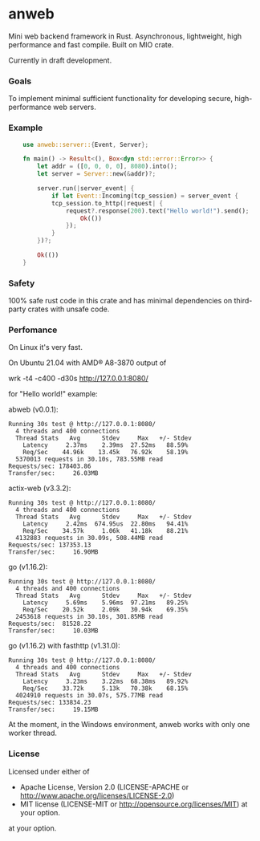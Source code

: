 # anweb
Mini web backend framework in Rust.
Asynchronous, lightweight, high performance and fast compile.
Built on MIO crate.

Currently in draft development.

### Goals
To implement minimal sufficient functionality for developing secure, high-performance web servers.

### Example
```rust
    use anweb::server::{Event, Server};

    fn main() -> Result<(), Box<dyn std::error::Error>> {
        let addr = ([0, 0, 0, 0], 8080).into();
        let server = Server::new(&addr)?;

        server.run(|server_event| {
            if let Event::Incoming(tcp_session) = server_event {
            tcp_session.to_http(|request| {
                request?.response(200).text("Hello world!").send();
                    Ok(())
                });
            }
        })?;

        Ok(())
    }
```

### Safety
100% safe rust code in this crate and has minimal dependencies on third-party crates with unsafe code.

### Perfomance
On Linux it's very fast.

On Ubuntu 21.04 with AMD® A8-3870 output of 

wrk -t4 -c400 -d30s http://127.0.0.1:8080/

for "Hello world!" example:


abweb (v0.0.1):

    Running 30s test @ http://127.0.0.1:8080/
      4 threads and 400 connections
      Thread Stats   Avg      Stdev     Max   +/- Stdev
        Latency     2.37ms    2.39ms  27.52ms   88.59%
        Req/Sec    44.96k    13.45k   76.92k    58.19%
      5370013 requests in 30.10s, 783.55MB read
    Requests/sec: 178403.86
    Transfer/sec:     26.03MB

actix-web (v3.3.2):

    Running 30s test @ http://127.0.0.1:8080/
      4 threads and 400 connections
      Thread Stats   Avg      Stdev     Max   +/- Stdev
        Latency     2.42ms  674.95us  22.80ms   94.41%
        Req/Sec    34.57k     1.06k   41.18k    88.21%
      4132883 requests in 30.09s, 508.44MB read
    Requests/sec: 137353.13
    Transfer/sec:     16.90MB

go (v1.16.2):

    Running 30s test @ http://127.0.0.1:8080/
      4 threads and 400 connections
      Thread Stats   Avg      Stdev     Max   +/- Stdev
        Latency     5.69ms    5.96ms  97.21ms   89.25%
        Req/Sec    20.52k     2.09k   30.94k    69.35%
      2453618 requests in 30.10s, 301.85MB read
    Requests/sec:  81528.22
    Transfer/sec:     10.03MB

go (v1.16.2) with fasthttp (v1.31.0):

    Running 30s test @ http://127.0.0.1:8080/
      4 threads and 400 connections
      Thread Stats   Avg      Stdev     Max   +/- Stdev
        Latency     3.23ms    3.22ms  68.38ms   89.92%
        Req/Sec    33.72k     5.13k   70.38k    68.15%
      4024910 requests in 30.07s, 575.77MB read
    Requests/sec: 133834.23
    Transfer/sec:     19.15MB

At the moment, in the Windows environment, anweb works with only one worker thread.

### License

Licensed under either of
* Apache License, Version 2.0 (LICENSE-APACHE or http://www.apache.org/licenses/LICENSE-2.0)
* MIT license (LICENSE-MIT or http://opensource.org/licenses/MIT) at your option.

at your option.
